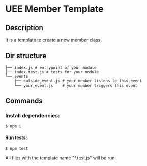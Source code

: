 # UEE Member Template

## Description
It is a template to create a new member class.

## Dir structure
```
├── index.js # entrypoint of your module
├── index.test.js # tests for your module
└── events
    ├── outside_event.js # your member listens to this event
    └── your_event.js    # your member triggers this event
```

## Commands
### Install dependencies:
```bash
$ npm i
```
#### Run tests:
```bash
$ npm test
```

All files with the template name "*.test.js" will be run.

